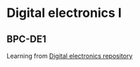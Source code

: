 # Digital electronics I
## BPC-DE1
Learning from [Digital electronics repository](https://github.com/tomas-fryza/digital-electronics-1)
